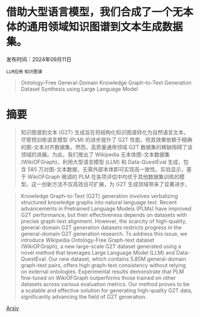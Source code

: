 # 借助大型语言模型，我们合成了一个无本体的通用领域知识图谱到文本生成数据集。

发布时间：2024年09月11日

`LLM应用` `知识图谱`

> Ontology-Free General-Domain Knowledge Graph-to-Text Generation Dataset Synthesis using Large Language Model

# 摘要

> 知识图谱到文本 (G2T) 生成旨在将结构化知识图谱转化为自然语言文本。尽管预训练语言模型 (PLM) 的进步提升了 G2T 性能，但其效果依赖于精确的图-文本对齐数据集。然而，高质量通用领域 G2T 数据集的稀缺阻碍了该领域的进展。为此，我们推出了 Wikipedia 无本体图-文本数据集 (WikiOFGraph)，利用大型语言模型 (LLM) 和 Data-QuestEval 生成，包含 585 万对图-文本数据，无需外部本体即可实现高一致性。实验显示，基于 WikiOFGraph 微调的 PLM 在各项评估中均优于其他数据集训练的模型。这一创新方法不仅高效且可扩展，为 G2T 生成领域带来了显著进步。

> Knowledge Graph-to-Text (G2T) generation involves verbalizing structured knowledge graphs into natural language text. Recent advancements in Pretrained Language Models (PLMs) have improved G2T performance, but their effectiveness depends on datasets with precise graph-text alignment. However, the scarcity of high-quality, general-domain G2T generation datasets restricts progress in the general-domain G2T generation research. To address this issue, we introduce Wikipedia Ontology-Free Graph-text dataset (WikiOFGraph), a new large-scale G2T dataset generated using a novel method that leverages Large Language Model (LLM) and Data-QuestEval. Our new dataset, which contains 5.85M general-domain graph-text pairs, offers high graph-text consistency without relying on external ontologies. Experimental results demonstrate that PLM fine-tuned on WikiOFGraph outperforms those trained on other datasets across various evaluation metrics. Our method proves to be a scalable and effective solution for generating high-quality G2T data, significantly advancing the field of G2T generation.

[Arxiv](https://arxiv.org/abs/2409.07088)